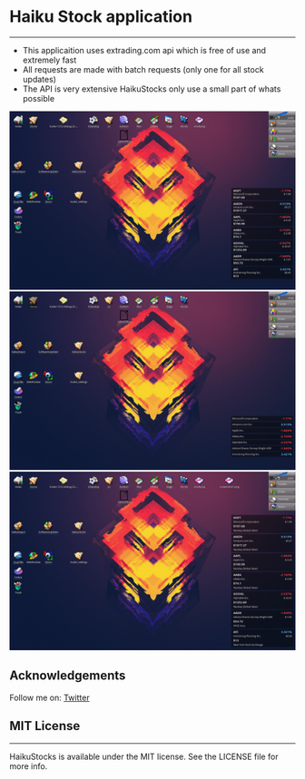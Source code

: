# Haiku Stock application
----------------

- This applicaition uses extrading.com api which is free of use and extremely fast
- All requests are made with batch requests (only one for all stock updates)
- The API is very extensive HaikuStocks only use a small part of whats possible

<p align="center">
  <img src="https://raw.githubusercontent.com/Konrad77/HaikuStocks/master/Screenshots/normal.png" alt="Icon"/>
  <img src="https://raw.githubusercontent.com/Konrad77/HaikuStocks/master/Screenshots/small.png" alt="Icon"/>
  <img src="https://raw.githubusercontent.com/Konrad77/HaikuStocks/master/Screenshots/large.png" alt="Icon"/>
</p>

## Acknowledgements
Follow me on:
[Twitter](https:://twitter.com/konrad1977)

## MIT License
----------------
HaikuStocks is available under the MIT license. See the LICENSE file for more info.